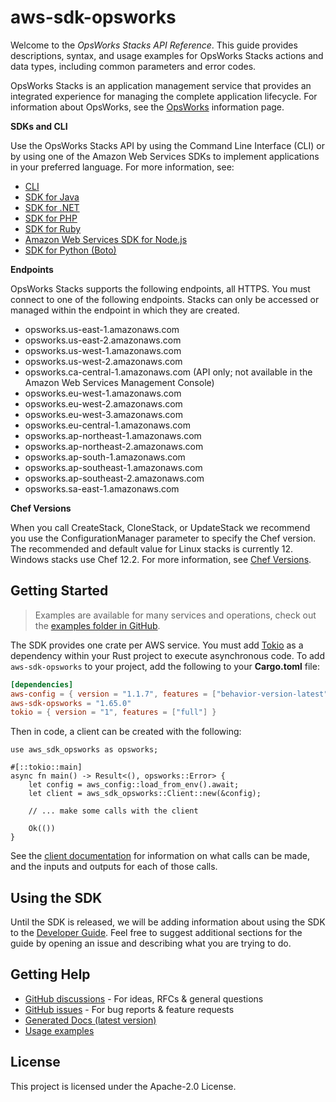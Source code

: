 # aws-sdk-opsworks

Welcome to the _OpsWorks Stacks API Reference_. This guide provides descriptions, syntax, and usage examples for OpsWorks Stacks actions and data types, including common parameters and error codes.

OpsWorks Stacks is an application management service that provides an integrated experience for managing the complete application lifecycle. For information about OpsWorks, see the [OpsWorks](http://aws.amazon.com/opsworks/) information page.

__SDKs and CLI__

Use the OpsWorks Stacks API by using the Command Line Interface (CLI) or by using one of the Amazon Web Services SDKs to implement applications in your preferred language. For more information, see:
  - [CLI](https://docs.aws.amazon.com/cli/latest/userguide/cli-chap-welcome.html)
  - [SDK for Java](https://docs.aws.amazon.com/AWSJavaSDK/latest/javadoc/com/amazonaws/services/opsworks/AWSOpsWorksClient.html)
  - [SDK for .NET](https://docs.aws.amazon.com/sdkfornet/v3/apidocs/items/OpsWorks/NOpsWorks.html)
  - [SDK for PHP](https://docs.aws.amazon.com/aws-sdk-php/v3/api/class-Aws.OpsWorks.OpsWorksClient.html)
  - [SDK for Ruby](http://docs.aws.amazon.com/sdkforruby/api/)
  - [Amazon Web Services SDK for Node.js](http://aws.amazon.com/documentation/sdkforjavascript/)
  - [SDK for Python (Boto)](http://docs.pythonboto.org/en/latest/ref/opsworks.html)

__Endpoints__

OpsWorks Stacks supports the following endpoints, all HTTPS. You must connect to one of the following endpoints. Stacks can only be accessed or managed within the endpoint in which they are created.
  - opsworks.us-east-1.amazonaws.com
  - opsworks.us-east-2.amazonaws.com
  - opsworks.us-west-1.amazonaws.com
  - opsworks.us-west-2.amazonaws.com
  - opsworks.ca-central-1.amazonaws.com (API only; not available in the Amazon Web Services Management Console)
  - opsworks.eu-west-1.amazonaws.com
  - opsworks.eu-west-2.amazonaws.com
  - opsworks.eu-west-3.amazonaws.com
  - opsworks.eu-central-1.amazonaws.com
  - opsworks.ap-northeast-1.amazonaws.com
  - opsworks.ap-northeast-2.amazonaws.com
  - opsworks.ap-south-1.amazonaws.com
  - opsworks.ap-southeast-1.amazonaws.com
  - opsworks.ap-southeast-2.amazonaws.com
  - opsworks.sa-east-1.amazonaws.com

__Chef Versions__

When you call CreateStack, CloneStack, or UpdateStack we recommend you use the ConfigurationManager parameter to specify the Chef version. The recommended and default value for Linux stacks is currently 12. Windows stacks use Chef 12.2. For more information, see [Chef Versions](https://docs.aws.amazon.com/opsworks/latest/userguide/workingcookbook-chef11.html).

## Getting Started

> Examples are available for many services and operations, check out the
> [examples folder in GitHub](https://github.com/awslabs/aws-sdk-rust/tree/main/examples).

The SDK provides one crate per AWS service. You must add [Tokio](https://crates.io/crates/tokio)
as a dependency within your Rust project to execute asynchronous code. To add `aws-sdk-opsworks` to
your project, add the following to your **Cargo.toml** file:

```toml
[dependencies]
aws-config = { version = "1.1.7", features = ["behavior-version-latest"] }
aws-sdk-opsworks = "1.65.0"
tokio = { version = "1", features = ["full"] }
```

Then in code, a client can be created with the following:

```rust,no_run
use aws_sdk_opsworks as opsworks;

#[::tokio::main]
async fn main() -> Result<(), opsworks::Error> {
    let config = aws_config::load_from_env().await;
    let client = aws_sdk_opsworks::Client::new(&config);

    // ... make some calls with the client

    Ok(())
}
```

See the [client documentation](https://docs.rs/aws-sdk-opsworks/latest/aws_sdk_opsworks/client/struct.Client.html)
for information on what calls can be made, and the inputs and outputs for each of those calls.

## Using the SDK

Until the SDK is released, we will be adding information about using the SDK to the
[Developer Guide](https://docs.aws.amazon.com/sdk-for-rust/latest/dg/welcome.html). Feel free to suggest
additional sections for the guide by opening an issue and describing what you are trying to do.

## Getting Help

* [GitHub discussions](https://github.com/awslabs/aws-sdk-rust/discussions) - For ideas, RFCs & general questions
* [GitHub issues](https://github.com/awslabs/aws-sdk-rust/issues/new/choose) - For bug reports & feature requests
* [Generated Docs (latest version)](https://awslabs.github.io/aws-sdk-rust/)
* [Usage examples](https://github.com/awslabs/aws-sdk-rust/tree/main/examples)

## License

This project is licensed under the Apache-2.0 License.

